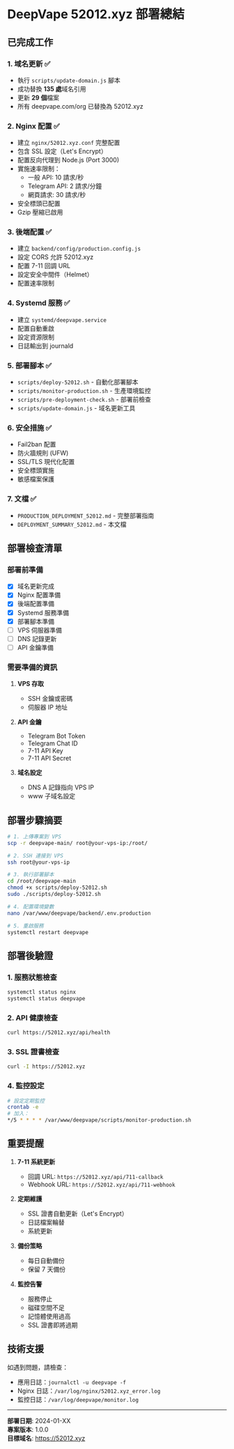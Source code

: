 # DeepVape 52012.xyz 部署總結

## 已完成工作

### 1. 域名更新 ✅
- 執行 `scripts/update-domain.js` 腳本
- 成功替換 **135 處**域名引用
- 更新 **29 個**檔案
- 所有 deepvape.com/org 已替換為 52012.xyz

### 2. Nginx 配置 ✅
- 建立 `nginx/52012.xyz.conf` 完整配置
- 包含 SSL 設定（Let's Encrypt）
- 配置反向代理到 Node.js (Port 3000)
- 實施速率限制：
  - 一般 API: 10 請求/秒
  - Telegram API: 2 請求/分鐘
  - 網頁請求: 30 請求/秒
- 安全標頭已配置
- Gzip 壓縮已啟用

### 3. 後端配置 ✅
- 建立 `backend/config/production.config.js`
- 設定 CORS 允許 52012.xyz
- 配置 7-11 回調 URL
- 設定安全中間件（Helmet）
- 配置速率限制

### 4. Systemd 服務 ✅
- 建立 `systemd/deepvape.service`
- 配置自動重啟
- 設定資源限制
- 日誌輸出到 journald

### 5. 部署腳本 ✅
- `scripts/deploy-52012.sh` - 自動化部署腳本
- `scripts/monitor-production.sh` - 生產環境監控
- `scripts/pre-deployment-check.sh` - 部署前檢查
- `scripts/update-domain.js` - 域名更新工具

### 6. 安全措施 ✅
- Fail2ban 配置
- 防火牆規則 (UFW)
- SSL/TLS 現代化配置
- 安全標頭實施
- 敏感檔案保護

### 7. 文檔 ✅
- `PRODUCTION_DEPLOYMENT_52012.md` - 完整部署指南
- `DEPLOYMENT_SUMMARY_52012.md` - 本文檔

## 部署檢查清單

### 部署前準備
- [x] 域名更新完成
- [x] Nginx 配置準備
- [x] 後端配置準備
- [x] Systemd 服務準備
- [x] 部署腳本準備
- [ ] VPS 伺服器準備
- [ ] DNS 記錄更新
- [ ] API 金鑰準備

### 需要準備的資訊
1. **VPS 存取**
   - SSH 金鑰或密碼
   - 伺服器 IP 地址

2. **API 金鑰**
   - Telegram Bot Token
   - Telegram Chat ID
   - 7-11 API Key
   - 7-11 API Secret

3. **域名設定**
   - DNS A 記錄指向 VPS IP
   - www 子域名設定

## 部署步驟摘要

```bash
# 1. 上傳專案到 VPS
scp -r deepvape-main/ root@your-vps-ip:/root/

# 2. SSH 連接到 VPS
ssh root@your-vps-ip

# 3. 執行部署腳本
cd /root/deepvape-main
chmod +x scripts/deploy-52012.sh
sudo ./scripts/deploy-52012.sh

# 4. 配置環境變數
nano /var/www/deepvape/backend/.env.production

# 5. 重啟服務
systemctl restart deepvape
```

## 部署後驗證

### 1. 服務狀態檢查
```bash
systemctl status nginx
systemctl status deepvape
```

### 2. API 健康檢查
```bash
curl https://52012.xyz/api/health
```

### 3. SSL 證書檢查
```bash
curl -I https://52012.xyz
```

### 4. 監控設定
```bash
# 設定定期監控
crontab -e
# 加入：
*/5 * * * * /var/www/deepvape/scripts/monitor-production.sh
```

## 重要提醒

1. **7-11 系統更新**
   - 回調 URL: `https://52012.xyz/api/711-callback`
   - Webhook URL: `https://52012.xyz/api/711-webhook`

2. **定期維護**
   - SSL 證書自動更新（Let's Encrypt）
   - 日誌檔案輪替
   - 系統更新

3. **備份策略**
   - 每日自動備份
   - 保留 7 天備份

4. **監控告警**
   - 服務停止
   - 磁碟空間不足
   - 記憶體使用過高
   - SSL 證書即將過期

## 技術支援

如遇到問題，請檢查：
- 應用日誌：`journalctl -u deepvape -f`
- Nginx 日誌：`/var/log/nginx/52012.xyz_error.log`
- 監控日誌：`/var/log/deepvape/monitor.log`

---

**部署日期**: 2024-01-XX  
**專案版本**: 1.0.0  
**目標域名**: https://52012.xyz 